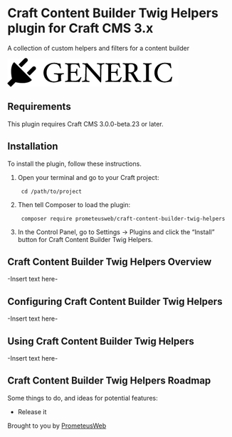 # Craft Content Builder Twig Helpers plugin for Craft CMS 3.x

A collection of custom helpers and filters for a content builder

![Screenshot](resources/img/plugin-logo.png)

## Requirements

This plugin requires Craft CMS 3.0.0-beta.23 or later.

## Installation

To install the plugin, follow these instructions.

1. Open your terminal and go to your Craft project:

        cd /path/to/project

2. Then tell Composer to load the plugin:

        composer require prometeusweb/craft-content-builder-twig-helpers

3. In the Control Panel, go to Settings → Plugins and click the “Install” button for Craft Content Builder Twig Helpers.

## Craft Content Builder Twig Helpers Overview

-Insert text here-

## Configuring Craft Content Builder Twig Helpers

-Insert text here-

## Using Craft Content Builder Twig Helpers

-Insert text here-

## Craft Content Builder Twig Helpers Roadmap

Some things to do, and ideas for potential features:

* Release it

Brought to you by [PrometeusWeb](https://www.prometeusweb.com)
